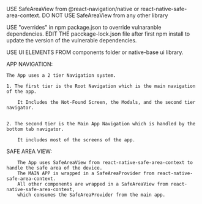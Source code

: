 USE SafeAreaView from @react-navigation/native or react-native-safe-area-context.
DO NOT USE SafeAreaView from any other library

USE "overrides" in npm package.json to override vulnaranble dependencies.
EDIT THE pacckage-lock.json file after first npm install to update the version of the vulnerable dependencies.

USE UI ELEMENTS FROM components folder or native-base ui library.

APP NAVIGATION:

    The App uses a 2 tier Navigation system.

    1. The first tier is the Root Navigation which is the main navigation of the app.

        It Includes the Not-Found Screen, the Modals, and the second tier navigator.


    2. The second tier is the Main App Navigation which is handled by the bottom tab navigator.

        It includes most of the screens of the app.

SAFE AREA VIEW:
    
        The App uses SafeAreaView from react-native-safe-area-context to handle the safe area of the device.
        The MAIN APP is wrapped in a SafeAreaProvider from react-native-safe-area-context.
        All other components are wrapped in a SafeAreaView from react-native-safe-area-context,
        which consumes the SafeAreaProvider from the main app.